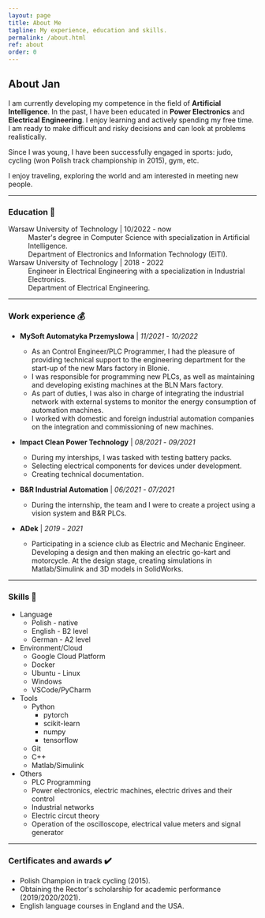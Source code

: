 ```yaml
---
layout: page
title: About Me
tagline: My experience, education and skills.
permalink: /about.html
ref: about
order: 0
---
```


## About Jan 

I am currently developing my competence in the field of **Artificial Intelligence**. In the past, I have been educated in **Power Electronics** and **Electrical Engineering**. I enjoy learning and actively spending my free time. I am ready to make difficult and risky decisions and can look at problems realistically.

Since I was young, I have been successfully engaged in sports: judo, cycling (won Polish track championship in 2015), gym, etc. 

I enjoy traveling, exploring the world and am interested in meeting new people.  

* * *
### Education 📖
<dl> 
<dt>Warsaw University of Technology | 10/2022 - now</dt>
<dd> Master's degree in Computer Science with specialization in Artificial Intelligence. <br>Department of Electronics and Information Technology (EiTI).</dd>

<dt>Warsaw University of Technology | 2018 - 2022</dt>
<dd> Engineer in Electrical Engineering with a specialization in Industrial Electronics. <br> Department of Electrical Engineering.</dd>
</dl>


* * *
### Work experience 💰
- **MySoft Automatyka Przemyslowa** | _11/2021_ - _10/2022_ 
  - As an Control Engineer/PLC Programmer, I had the pleasure of providing technical support to the engineering department for the start-up of the new Mars factory in Blonie.
  - I was responsible for programming new PLCs, as well as maintaining and developing existing machines at the BLN Mars factory. 
  - As part of duties, I was also in charge of integrating the industrial network with external systems to monitor the energy consumption of automation machines. 
  - I worked with domestic and foreign industrial automation companies on the integration and commissioning of new machines.

- **Impact Clean Power Technology** | _08/2021_ - _09/2021_ 
  - During my interships, I was tasked with testing battery packs. 
  - Selecting electrical components for devices under development.
  - Creating technical documentation.

- **B&R Industrial Automation** | _06/2021_ - _07/2021_
   - During the internship, the team and I were to create a project using a vision system and B&R PLCs.  

- **ADek** | _2019_ - _2021_
   - Participating in a science club as Electric and Mechanic Engineer. Developing a design and then making an electric go-kart and motorcycle. At the design stage, creating simulations in Matlab/Simulink and 3D models in SolidWorks.

* * *
### Skills 💎 
* Language
    * Polish - native
    * English - B2 level
    * German - A2 level
* Environment/Cloud
    * Google Cloud Platform
    * Docker 
    * Ubuntu - Linux
    * Windows 
    * VSCode/PyCharm
* Tools
    * Python 
        * pytorch
        * scikit-learn
        * numpy
        * tensorflow
    * Git 
    * C++  
    * Matlab/Simulink
* Others 
    * PLC Programming 
    * Power electronics, electric machines, electric drives and their control
    * Industrial networks 
    * Electric circut theory 
    * Operation of the oscilloscope, electrical value meters and signal generator


* * *
### Certificates and awards ✔️
* Polish Champion in track cycling (2015).
* Obtaining the Rector's scholarship for academic performance (2019/2020/2021).
* English language courses in England and the USA. 

